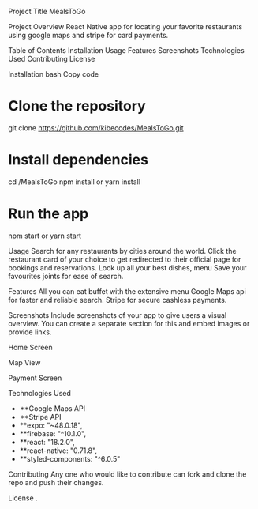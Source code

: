 Project Title
MealsToGo

Project Overview
React Native app for locating your favorite restaurants using google maps and stripe for card payments.

Table of Contents
Installation
Usage
Features
Screenshots
Technologies Used
Contributing
License

Installation
bash
Copy code
# Clone the repository
git clone https://github.com/kibecodes/MealsToGo.git

# Install dependencies
cd /MealsToGo
npm install or yarn install

# Run the app
npm start or yarn start

Usage
Search for any restaurants by cities around the world.
Click the restaurant card of your choice to get redirected to their official page for bookings and reservations.
Look up all your best dishes, menu 
Save your favourites joints for ease of search.

Features
All you can eat buffet with the extensive menu 
Google Maps api for faster and reliable search.
Stripe for secure cashless payments.


Screenshots
Include screenshots of your app to give users a visual overview. You can create a separate section for this and embed images or provide links.

Home Screen

Map View

Payment Screen

Technologies Used
- **Google Maps API
- **Stripe API
- **expo: "~48.0.18",
- **firebase: "^10.1.0",
- **react: "18.2.0",
- **react-native: "0.71.8",
- **styled-components: "^6.0.5"

Contributing
Any one who would like to contribute can fork and clone the repo and push their changes.

License
.

